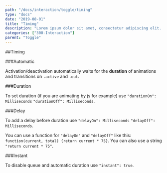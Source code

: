 ```yaml
---
path: "/docs/interaction/toggle/timing"
type: "docs"
date: "2019-08-01"
title: "Timing"
description: "Lorem ipsum dolor sit amet, consectetur adipiscing elit. Nunc tempus laoreet leo sit amet iaculis."
categories: ["300-Interaction"]
parent: "Toggle"
---
```


##Timing

###Automatic

Activation/deactivation automatically waits for the **duration** of animations and transitions on `.active` and `.out`.

<demo>
  <div class="demo_item" data-iframe="demos/docs/interaction/toggle/timing-automatic" data-name="automatic">
  </div>
</demo>

###Duration

To set duration (if you are animating by js for example) use `"durationOn": Milliseconds` `"durationOff": Milliseconds`.

<demo>
  <div class="demo_item" data-iframe="demos/docs/interaction/toggle/timing-duration" data-name="duration">
  </div>
</demo>

###Delay

To add a delay before duration use `"delayOn": Milliseconds` `"delayOff": Milliseconds`.

<demo>
  <div class="demo_item" data-iframe="demos/docs/interaction/toggle/timing-delay" data-name="delay">
  </div>
</demo>

You can use a function for `"delayOn"` and `"delayOff"` like this: `function(current, total) {return current * 75}`. You can also use a string `"return current * 75"`.

<demo>
  <div class="demo_item" data-iframe="demos/docs/interaction/toggle/timing-delayfnc" data-name="delay function">
  </div>
</demo>

###Instant

To disable queue and automatic duration use `"instant": true`.

<demo>
  <div class="demo_item" data-iframe="demos/docs/interaction/toggle/timing-instant" data-name="instant">
  </div>
</demo>
